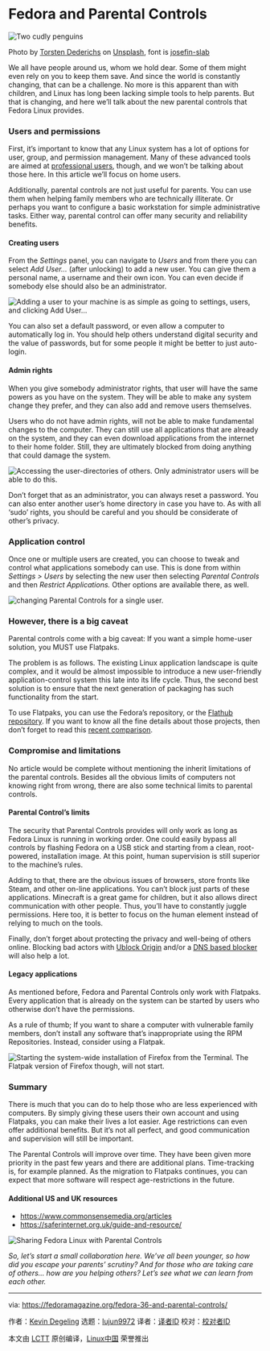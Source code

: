 [#]: subject: "Fedora and Parental Controls"
[#]: via: "https://fedoramagazine.org/fedora-36-and-parental-controls/"
[#]: author: "Kevin Degeling https://fedoramagazine.org/author/eonfge/"
[#]: collector: "lujun9972"
[#]: translator: " "
[#]: reviewer: " "
[#]: publisher: " "
[#]: url: " "

Fedora and Parental Controls
======

![Two cudly penguins][1]

Photo by [Torsten Dederichs][2] on [Unsplash][3], font is [josefin-slab][4]

We all have people around us, whom we hold dear. Some of them might even rely on you to keep them save. And since the world is constantly changing, that can be a challenge. No more is this apparent than with children, and Linux has long been lacking simple tools to help parents. But that is changing, and here we’ll talk about the new parental controls that Fedora Linux provides.

### Users and permissions

First, it’s important to know that any Linux system has a lot of options for user, group, and permission management. Many of these advanced tools are aimed at [professional users][5], though, and we won’t be talking about those here. In this article we’ll focus on home users.

Additionally, parental controls are not just useful for parents. You can use them when helping family members who are technically illiterate. Or perhaps you want to configure a basic workstation for simple administrative tasks. Either way, parental control can offer many security and reliability benefits.

#### Creating users

From the _Settings_ panel, you can navigate to _Users_ and from there you can select _Add User…_ (after unlocking) to add a new user. You can give them a personal name, a username and their own icon. You can even decide if somebody else should also be an administrator.

![Adding a user to your machine is as simple as going to settings, users, and clicking Add User…][6]

You can also set a default password, or even allow a computer to automatically log in. You should help others understand digital security and the value of passwords, but for some people it might be better to just auto-login.

#### Admin rights

When you give somebody administrator rights, that user will have the same powers as you have on the system. They will be able to make any system change they prefer, and they can also add and remove users themselves.

Users who do not have admin rights, will not be able to make fundamental changes to the computer. They can still use all applications that are already on the system, and they can even download applications from the internet to their home folder. Still, they are ultimately blocked from doing anything that could damage the system.

![Accessing the user-directories of others. Only administrator users will be able to do this.][7]

Don’t forget that as an administrator, you can always reset a password. You can also enter another user’s home directory in case you have to. As with all ‘sudo’ rights, you should be careful and you should be considerate of other’s privacy.

### Application control

Once one or multiple users are created, you can choose to tweak and control what applications somebody can use. This is done from within _Settings > Users_ by selecting the new user then selecting _Parental Controls_ and then _Restrict Applications._ Other options are available there, as well.

![changing Parental Controls for a single user.][8]

### However, there is a big caveat

Parental controls come with a big caveat: If you want a simple home-user solution, you MUST use Flatpaks.

The problem is as follows. The existing Linux application landscape is quite complex, and it would be almost impossible to introduce a new user-friendly application-control system this late into its life cycle. Thus, the second best solution is to ensure that the next generation of packaging has such functionality from the start.

To use Flatpaks, you can use the Fedora’s repository, or the [Flathub repository][9]. If you want to know all the fine details about those projects, then don’t forget to read this [recent comparison][10].

### Compromise and limitations

No article would be complete without mentioning the inherit limitations of the parental controls. Besides all the obvious limits of computers not knowing right from wrong, there are also some technical limits to parental controls.

#### Parental Control’s limits

The security that Parental Controls provides will only work as long as Fedora Linux is running in working order. One could easily bypass all controls by flashing Fedora on a USB stick and starting from a clean, root-powered, installation image. At this point, human supervision is still superior to the machine’s rules.

Adding to that, there are the obvious issues of browsers, store fronts like Steam, and other on-line applications. You can’t block just parts of these applications. Minecraft is a great game for children, but it also allows direct communication with other people. Thus, you’ll have to constantly juggle permissions. Here too, it is better to focus on the human element instead of relying to much on the tools.

Finally, don’t forget about protecting the privacy and well-being of others online. Blocking bad actors with [Ublock Origin][11] and/or a [DNS based blocker][12] will also help a lot.

#### Legacy applications

As mentioned before, Fedora and Parental Controls only work with Flatpaks. Every application that is already on the system can be started by users who otherwise don’t have the permissions.

As a rule of thumb; If you want to share a computer with vulnerable family members, don’t install any software that’s inappropriate using the RPM Repositories. Instead, consider using a Flatpak.

![Starting the system-wide installation of Firefox from the Terminal. The Flatpak version of Firefox though, will not start.][13]

### Summary

There is much that you can do to help those who are less experienced with computers. By simply giving these users their own account and using Flatpaks, you can make their lives a lot easier. Age restrictions can even offer additional benefits. But it’s not all perfect, and good communication and supervision will still be important.

The Parental Controls will improve over time. They have been given more priority in the past few years and there are additional plans. Time-tracking is, for example planned. As the migration to Flatpaks continues, you can expect that more software will respect age-restrictions in the future.

#### Additional US and UK resources

  * <https://www.commonsensemedia.org/articles>
  * <https://saferinternet.org.uk/guide-and-resource/>



![Sharing Fedora Linux with Parental Controls][14]

_So, let’s start a small collaboration here. We’ve all been younger, so how did you escape your parents’ scrutiny? And for those who are taking care of others… how are you helping others? Let’s see what we can learn from each other._

--------------------------------------------------------------------------------

via: https://fedoramagazine.org/fedora-36-and-parental-controls/

作者：[Kevin Degeling][a]
选题：[lujun9972][b]
译者：[译者ID](https://github.com/译者ID)
校对：[校对者ID](https://github.com/校对者ID)

本文由 [LCTT](https://github.com/LCTT/TranslateProject) 原创编译，[Linux中国](https://linux.cn/) 荣誉推出

[a]: https://fedoramagazine.org/author/eonfge/
[b]: https://github.com/lujun9972
[1]: https://fedoramagazine.org/wp-content/uploads/2022/07/fedora-and-parental-control-816x345.jpg
[2]: https://unsplash.com/photos/3dDa9p4FU9U
[3]: https://unsplash.com
[4]: https://fonts.google.com/specimen/Josefin+Slab
[5]: https://fedoramagazine.org/managing-user-accounts-with-cockpit/
[6]: https://fedoramagazine.org/wp-content/uploads/2022/07/Composition_01-1024x586.png
[7]: https://fedoramagazine.org/wp-content/uploads/2022/07/Screenshot-from-2022-07-13-19-56-52.png
[8]: https://fedoramagazine.org/wp-content/uploads/2022/07/Composition_02-1.png
[9]: https://flathub.org/home
[10]: https://fedoramagazine.org/comparison-of-fedora-flatpaks-and-flathub-remotes/
[11]: https://ublockorigin.com/
[12]: https://avoidthehack.com/best-dns-privacy
[13]: https://fedoramagazine.org/wp-content/uploads/2022/07/Screenshot-from-2022-07-13-19-39-12-1024x524.png
[14]: https://fedoramagazine.org/wp-content/uploads/2022/07/desktop-1024x524.png
